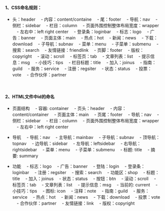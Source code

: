 #### 1、CSS命名规则：
  
  - 头：header
　- 内容：content/containe
　- 尾：footer
　- 导航：nav
　- 侧栏：sidebar
　- 栏目：column
　- 页面外围控制整体布局宽度：wrapper
　- 左右中：left right center
　- 登录条：loginbar
　- 标志：logo
　- 广告：banner
　- 页面主体：main
　- 热点：hot
　- 新闻：news
　- 下载：download
　- 子导航：subnav
　- 菜单：menu
　- 子菜单：submenu
　- 搜索：search
　- 友情链接：friendlink
　- 页脚：footer
　- 版权：copyright
　- 滚动：scroll
　- 标签页：tab
　- 文章列表：list
　- 提示信息：msg
　- 小技巧：tips
　- 栏目标题：title
　- 加入：joinus
　- 指南：guild
　- 服务：service
　- 注册：regsiter
　- 状态：status
　- 投票：vote
　- 合作伙伴：partner
<br>

#### 2、HTML文件中id的命名

- 页面结构
　- 容器: container
　- 页头：header
　- 内容：content/container
　- 页面主体：main
　- 页尾：footer
　- 导航：nav
　- 侧栏：sidebar
　- 栏目：column
　- 页面外围控制整体布局宽度：wrapper
　- 左右中：left right center
 
- 导航
　- 导航：nav
　- 主导航：mainbav
　- 子导航：subnav
　- 顶导航：topnav
　- 边导航：sidebar
　- 左导航：leftsidebar
　- 右导航：rightsidebar
　- 菜单：menu
　- 子菜单：submenu
　- 标题: title
　- 摘要: summary
 
- 功能
　- 标志：logo
　- 广告：banner
　- 登陆：login
　- 登录条：loginbar
　- 注册：regsiter
　- 搜索：search
　- 功能区：shop
　- 标题：title
　- 加入：joinus
　- 状态：status
　- 按钮：btn
　- 滚动：scroll
　- 标签页：tab
　- 文章列表：list
　- 提示信息：msg
　- 当前的: current
　- 小技巧：tips
　- 图标: icon
　- 注释：note
　- 指南：guild
　- 服务：service
　- 热点：hot
　- 新闻：news
　- 下载：download
　- 投票：vote
　- 合作伙伴：partner
　- 友情链接：link
　- 版权：copyright
<br>











